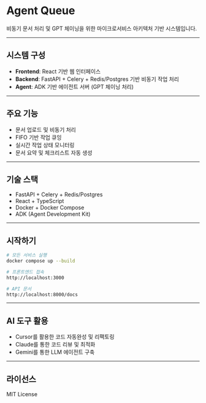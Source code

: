 # Agent Queue

비동기 문서 처리 및 GPT 체이닝을 위한 마이크로서비스 아키텍처 기반 시스템입니다.

---

## 시스템 구성

- **Frontend**: React 기반 웹 인터페이스
- **Backend**: FastAPI + Celery + Redis/Postgres 기반 비동기 작업 처리
- **Agent**: ADK 기반 에이전트 서버 (GPT 체이닝 처리)

---

## 주요 기능

- 문서 업로드 및 비동기 처리
- FIFO 기반 작업 큐잉
- 실시간 작업 상태 모니터링
- 문서 요약 및 체크리스트 자동 생성

---

## 기술 스택

- FastAPI + Celery + Redis/Postgres
- React + TypeScript
- Docker + Docker Compose
- ADK (Agent Development Kit)

---

## 시작하기

```bash
# 모든 서비스 실행
docker compose up --build

# 프론트엔드 접속
http://localhost:3000

# API 문서
http://localhost:8000/docs
```

---

## AI 도구 활용

- Cursor를 활용한 코드 자동완성 및 리팩토링
- Claude를 통한 코드 리뷰 및 최적화
- Gemini를 통한 LLM 에이전트 구축

---

## 라이선스

MIT License
